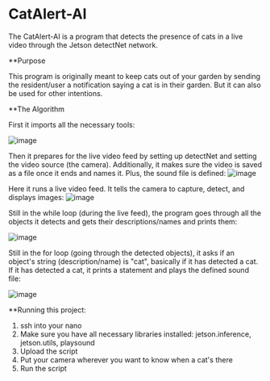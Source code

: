 # CatAlert-AI

The CatAlert-AI is a program that detects the presence of cats in a live video through the Jetson detectNet network.

**Purpose

This program is originally meant to keep cats out of your garden by sending the resident/user a notification saying a cat is in their garden. But
it can also be used for other intentions.

**The Algorithm

First it imports all the necessary tools:

![image](https://user-images.githubusercontent.com/110618644/183097777-490d470d-1775-4313-9c52-eb216b708de5.png)

Then it prepares for the live video feed by setting up detectNet and setting the video source (the camera). Additionally, it makes sure the video is saved as a file once it ends and names it. Plus, the sound file is defined: 
![image](https://user-images.githubusercontent.com/110618644/183097456-81e58c42-1c41-4ba6-81fb-f4263eefc92c.png)

Here it runs a live video feed. It tells the camera to capture, detect, and displays images:
![image](https://user-images.githubusercontent.com/110618644/183099735-a6d2bb96-9e54-425f-b524-40b9eab0a82a.png)

Still in the while loop (during the live feed), the program goes through all the objects it detects and gets their descriptions/names and prints them:

![image](https://user-images.githubusercontent.com/110618644/183100684-13628465-f5bc-466e-b0cb-f156b488c5c5.png)

Still in the for loop (going through the detected objects), it asks if an object's string (description/name) is "cat", basically if it has detected a cat. If it has detected a cat, it prints a statement and plays the defined sound file:

![image](https://user-images.githubusercontent.com/110618644/183102901-f43064e0-0e27-400f-9f8b-6cd16e800b32.png)

          
**Running this project:

1.  ssh into your nano
2.  Make sure you have all necessary libraries installed: jetson.inference, jetson.utils, playsound
3.  Upload the script
4.  Put your camera wherever you want to know when a cat's there
5.  Run the script
